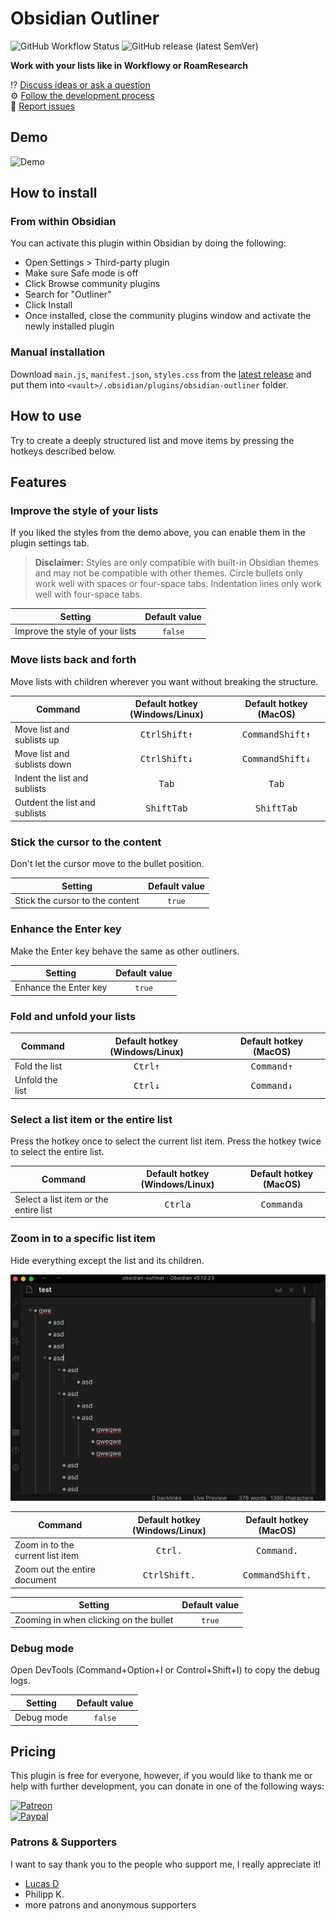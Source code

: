 # Obsidian Outliner

![GitHub Workflow Status](https://img.shields.io/github/workflow/status/vslinko/obsidian-outliner/Release?logo=github&style=for-the-badge)
![GitHub release (latest SemVer)](https://img.shields.io/github/v/release/vslinko/obsidian-outliner?style=for-the-badge&sort=semver)

**Work with your lists like in Workflowy or RoamResearch**

⁉️ [Discuss ideas or ask a question](https://github.com/vslinko/obsidian-outliner/discussions)<br>
⚙️ [Follow the development process](https://github.com/vslinko/obsidian-outliner/projects/1)<br>
🐛 [Report issues](https://github.com/vslinko/obsidian-outliner/issues)

## Demo

![Demo](https://raw.githubusercontent.com/vslinko/obsidian-outliner/main/demo.gif)

## How to install

### From within Obsidian

You can activate this plugin within Obsidian by doing the following:

- Open Settings > Third-party plugin
- Make sure Safe mode is off
- Click Browse community plugins
- Search for "Outliner"
- Click Install
- Once installed, close the community plugins window and activate the newly installed plugin

### Manual installation

Download `main.js`, `manifest.json`, `styles.css` from the [latest release](https://github.com/vslinko/obsidian-outliner/releases/latest) and put them into `<vault>/.obsidian/plugins/obsidian-outliner` folder.

## How to use

Try to create a deeply structured list and move items by pressing the hotkeys described below.

## Features

### Improve the style of your lists

If you liked the styles from the demo above, you can enable them in the plugin settings tab.

> **Disclaimer:** Styles are only compatible with built-in Obsidian themes and may not be compatible with other themes. Circle bullets only work well with spaces or four-space tabs. Indentation lines only work well with four-space tabs.

| Setting                         | Default value |
| ------------------------------- | :-----------: |
| Improve the style of your lists |    `false`    |

### Move lists back and forth

Move lists with children wherever you want without breaking the structure.

| Command                       |       Default hotkey (Windows/Linux)        |             Default hotkey (MacOS)             |
| ----------------------------- | :-----------------------------------------: | :--------------------------------------------: |
| Move list and sublists up     | <kbd>Ctrl</kbd><kbd>Shift</kbd><kbd>↑</kbd> | <kbd>Command</kbd><kbd>Shift</kbd><kbd>↑</kbd> |
| Move list and sublists down   | <kbd>Ctrl</kbd><kbd>Shift</kbd><kbd>↓</kbd> | <kbd>Command</kbd><kbd>Shift</kbd><kbd>↓</kbd> |
| Indent the list and sublists  |               <kbd>Tab</kbd>                |                 <kbd>Tab</kbd>                 |
| Outdent the list and sublists |       <kbd>Shift</kbd><kbd>Tab</kbd>        |         <kbd>Shift</kbd><kbd>Tab</kbd>         |

### Stick the cursor to the content

Don't let the cursor move to the bullet position.

| Setting                         | Default value |
| ------------------------------- | :-----------: |
| Stick the cursor to the content |    `true`     |

### Enhance the Enter key

Make the Enter key behave the same as other outliners.

| Setting               | Default value |
| --------------------- | :-----------: |
| Enhance the Enter key |    `true`     |

### Fold and unfold your lists

| Command         | Default hotkey (Windows/Linux) |     Default hotkey (MacOS)     |
| --------------- | :----------------------------: | :----------------------------: |
| Fold the list   |  <kbd>Ctrl</kbd><kbd>↑</kbd>   | <kbd>Command</kbd><kbd>↑</kbd> |
| Unfold the list |  <kbd>Ctrl</kbd><kbd>↓</kbd>   | <kbd>Command</kbd><kbd>↓</kbd> |

### Select a list item or the entire list

Press the hotkey once to select the current list item. Press the hotkey twice to select the entire list.

| Command                               | Default hotkey (Windows/Linux) |     Default hotkey (MacOS)     |
| ------------------------------------- | :----------------------------: | :----------------------------: |
| Select a list item or the entire list |  <kbd>Ctrl</kbd><kbd>a</kbd>   | <kbd>Command</kbd><kbd>a</kbd> |

### Zoom in to a specific list item

Hide everything except the list and its children.

![Zoom Demo](https://raw.githubusercontent.com/vslinko/obsidian-outliner/main/demo2.gif)

| Command                          |       Default hotkey (Windows/Linux)        |             Default hotkey (MacOS)             |
| -------------------------------- | :-----------------------------------------: | :--------------------------------------------: |
| Zoom in to the current list item |         <kbd>Ctrl</kbd><kbd>.</kbd>         |         <kbd>Command</kbd><kbd>.</kbd>         |
| Zoom out the entire document     | <kbd>Ctrl</kbd><kbd>Shift</kbd><kbd>.</kbd> | <kbd>Command</kbd><kbd>Shift</kbd><kbd>.</kbd> |

| Setting                                | Default value |
| -------------------------------------- | :-----------: |
| Zooming in when clicking on the bullet |    `true`     |

### Debug mode

Open DevTools (Command+Option+I or Control+Shift+I) to copy the debug logs.

| Setting    | Default value |
| ---------- | :-----------: |
| Debug mode |    `false`    |

## Pricing

This plugin is free for everyone, however, if you would like to thank me
or help with further development, you can donate in one of the following ways:

[![Patreon](https://img.shields.io/badge/patreon-vslinko-orange?logo=patreon&style=social)](https://patreon.com/vslinko)<br>
[![Paypal](https://img.shields.io/badge/paypal-vslinko-orange?logo=paypal&style=social)](https://www.paypal.me/vslinko)

### Patrons & Supporters

I want to say thank you to the people who support me, I really appreciate it!

- [Lucas D](https://twitter.com/lucasdreier)
- Philipp K.
- more patrons and anonymous supporters

